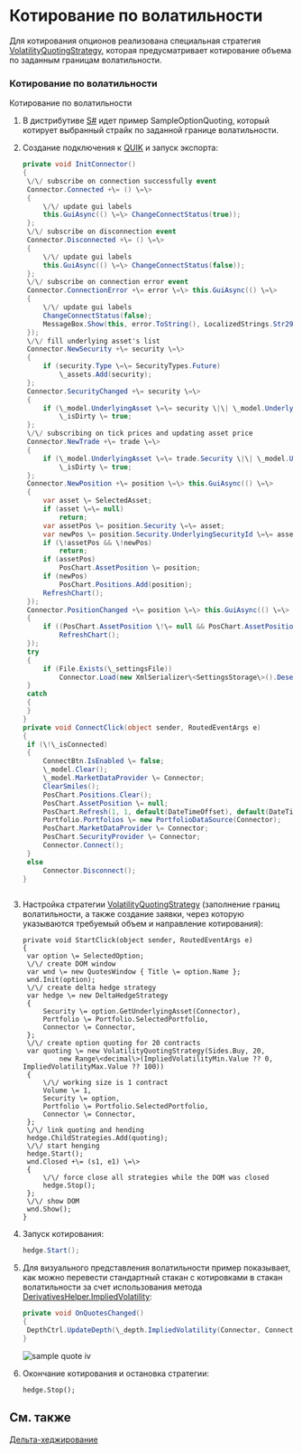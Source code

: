 # Котирование по волатильности

Для котирования опционов реализована специальная стратегия [VolatilityQuotingStrategy](../api/StockSharp.Algo.Strategies.Derivatives.VolatilityQuotingStrategy.html), которая предусматривает котирование объема по заданным границам волатильности. 

### Котирование по волатильности

Котирование по волатильности

1. В дистрибутиве [S\#](StockSharpAbout.md) идет пример SampleOptionQuoting, который котирует выбранный страйк по заданной границе волатильности. 
2. Создание подключения к [QUIK](Quik.md) и запуск экспорта: 

   ```cs
   private void InitConnector()
   {
   	\/\/ subscribe on connection successfully event
   	Connector.Connected +\= () \=\>
   	{
   		\/\/ update gui labels
   		this.GuiAsync(() \=\> ChangeConnectStatus(true));
   	};
   	\/\/ subscribe on disconnection event
   	Connector.Disconnected +\= () \=\>
   	{
   		\/\/ update gui labels
   		this.GuiAsync(() \=\> ChangeConnectStatus(false));
   	};
   	\/\/ subscribe on connection error event
   	Connector.ConnectionError +\= error \=\> this.GuiAsync(() \=\>
   	{
   		\/\/ update gui labels
   		ChangeConnectStatus(false);
   		MessageBox.Show(this, error.ToString(), LocalizedStrings.Str2959);
   	});
   	\/\/ fill underlying asset's list
   	Connector.NewSecurity +\= security \=\>
   	{
   		if (security.Type \=\= SecurityTypes.Future)
   			\_assets.Add(security);
   	};
   	Connector.SecurityChanged +\= security \=\>
   	{
   		if (\_model.UnderlyingAsset \=\= security \|\| \_model.UnderlyingAsset.Id \=\= security.UnderlyingSecurityId)
   			\_isDirty \= true;
   	};
   	\/\/ subscribing on tick prices and updating asset price
   	Connector.NewTrade +\= trade \=\>
   	{
   		if (\_model.UnderlyingAsset \=\= trade.Security \|\| \_model.UnderlyingAsset.Id \=\= trade.Security.UnderlyingSecurityId)
   			\_isDirty \= true;
   	};
   	Connector.NewPosition +\= position \=\> this.GuiAsync(() \=\>
   	{
   		var asset \= SelectedAsset;
   		if (asset \=\= null)
   			return;
   		var assetPos \= position.Security \=\= asset;
   		var newPos \= position.Security.UnderlyingSecurityId \=\= asset.Id;
   		if (\!assetPos && \!newPos)
   			return;
   		if (assetPos)
   			PosChart.AssetPosition \= position;
   		if (newPos)
   			PosChart.Positions.Add(position);
   		RefreshChart();
   	});
   	Connector.PositionChanged +\= position \=\> this.GuiAsync(() \=\>
   	{
   		if ((PosChart.AssetPosition \!\= null && PosChart.AssetPosition \=\= position) \|\| PosChart.Positions.Cache.Contains(position))
   			RefreshChart();
   	});
   	try
   	{
   		if (File.Exists(\_settingsFile))
   			Connector.Load(new XmlSerializer\<SettingsStorage\>().Deserialize(\_settingsFile));
   	}
   	catch
   	{
   	}
   }
   private void ConnectClick(object sender, RoutedEventArgs e)
   {
   	if (\!\_isConnected)
   	{
   		ConnectBtn.IsEnabled \= false;
   		\_model.Clear();
   		\_model.MarketDataProvider \= Connector;
   		ClearSmiles();
   		PosChart.Positions.Clear();
   		PosChart.AssetPosition \= null;
   		PosChart.Refresh(1, 1, default(DateTimeOffset), default(DateTimeOffset));
   		Portfolio.Portfolios \= new PortfolioDataSource(Connector);
   		PosChart.MarketDataProvider \= Connector;
   		PosChart.SecurityProvider \= Connector;
   		Connector.Connect();
   	}
   	else
   		Connector.Disconnect();
   }            		
   	  				
   ```
3. Настройка стратегии [VolatilityQuotingStrategy](../api/StockSharp.Algo.Strategies.Derivatives.VolatilityQuotingStrategy.html) (заполнение границ волатильности, а также создание заявки, через которую указываются требуемый объем и направление котирования): 

   ```none
   private void StartClick(object sender, RoutedEventArgs e)
   {
   	var option \= SelectedOption;
   	\/\/ create DOM window
   	var wnd \= new QuotesWindow { Title \= option.Name };
   	wnd.Init(option);
   	\/\/ create delta hedge strategy
   	var hedge \= new DeltaHedgeStrategy
   	{
   		Security \= option.GetUnderlyingAsset(Connector),
   		Portfolio \= Portfolio.SelectedPortfolio,
   		Connector \= Connector,
   	};
   	\/\/ create option quoting for 20 contracts
   	var quoting \= new VolatilityQuotingStrategy(Sides.Buy, 20,
   			new Range\<decimal\>(ImpliedVolatilityMin.Value ?? 0, ImpliedVolatilityMax.Value ?? 100))
   	{
   		\/\/ working size is 1 contract
   		Volume \= 1,
   		Security \= option,
   		Portfolio \= Portfolio.SelectedPortfolio,
   		Connector \= Connector,
   	};
   	\/\/ link quoting and hending
   	hedge.ChildStrategies.Add(quoting);
   	\/\/ start henging
   	hedge.Start();
   	wnd.Closed +\= (s1, e1) \=\>
   	{
   		\/\/ force close all strategies while the DOM was closed
   		hedge.Stop();
   	};
   	\/\/ show DOM
   	wnd.Show();
   }
   ```
4. Запуск котирования: 

   ```cs
   hedge.Start();
   ```
5. Для визуального представления волатильности пример показывает, как можно перевести стандартный стакан с котировками в стакан волатильности за счет использования метода [DerivativesHelper.ImpliedVolatility](../api/StockSharp.Algo.Derivatives.DerivativesHelper.ImpliedVolatility.html): 

   ```cs
   private void OnQuotesChanged()
   {
   	DepthCtrl.UpdateDepth(\_depth.ImpliedVolatility(Connector, Connector, Connector.CurrentTime));
   }
   ```

   ![sample quote iv](~/images/sample_quote_iv.png)
6. Окончание котирования и остановка стратегии: 

   ```none
   hedge.Stop();
   ```

## См. также

[Дельта\-хеджирование](OptionsHedge.md)
